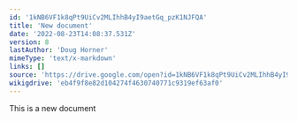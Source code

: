 ```yaml
---
id: '1kNB6VF1k8qPt9UiCv2MLIhhB4yI9aetGq_pzK1NJFQA'
title: 'New document'
date: '2022-08-23T14:08:37.531Z'
version: 8
lastAuthor: 'Doug Horner'
mimeType: 'text/x-markdown'
links: []
source: 'https://drive.google.com/open?id=1kNB6VF1k8qPt9UiCv2MLIhhB4yI9aetGq_pzK1NJFQA'
wikigdrive: 'eb4f9f8e82d104274f4630740771c9319ef63af0'
---
```

This is a new document
